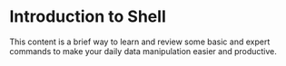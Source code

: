 # Introduction to Shell

This content is a brief way to learn and review some basic and expert commands to make your daily data manipulation easier and productive. 

